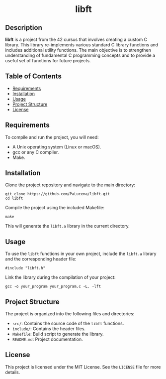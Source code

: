 
<h1 align="center">libft</h1>

<h2>Description</h2>
<p><strong>libft</strong> is a project from the 42 cursus that involves creating a custom C library. This library re-implements various standard C library functions and includes additional utility functions. The main objective is to strengthen understanding of fundamental C programming concepts and to provide a useful set of functions for future projects.</p>

<h2>Table of Contents</h2>
<ul>
	<li><a href="#requirements">Requirements</a></li>
	<li><a href="#installation">Installation</a></li>
	<li><a href="#usage">Usage</a></li>
	<li><a href="#project-structure">Project Structure</a></li>
	<li><a href="#license">License</a></li>
</ul>

<h2 id="requirements">Requirements</h2>
<p>To compile and run the project, you will need:</p>
<ul>
	<li>A Unix operating system (Linux or macOS).</li>
	<li>gcc or any C compiler.</li>
	<li>Make.</li>
</ul>

<h2 id="installation">Installation</h2>
<p>Clone the project repository and navigate to the main directory:</p>
<pre><code>git clone https://github.com/PaLucena/libft.git
cd libft</code></pre>
<p>Compile the project using the included Makefile:</p>
<pre><code>make</code></pre>
<p>This will generate the <code>libft.a</code> library in the current directory.</p>

<h2 id="usage">Usage</h2>
<p>To use the <code>libft</code> functions in your own project, include the <code>libft.a</code> library and the corresponding header file:</p>
<pre><code>#include "libft.h"</code></pre>
<p>Link the library during the compilation of your project:</p>
<pre><code>gcc -o your_program your_program.c -L. -lft</code></pre>

<h2 id="project-structure">Project Structure</h2>
<p>The project is organized into the following files and directories:</p>
<ul>
	<li><code>src/</code>: Contains the source code of the <code>libft</code> functions.</li>
	<li><code>include/</code>: Contains the header files.</li>
	<li><code>Makefile</code>: Build script to generate the library.</li>
	<li><code>README.md</code>: Project documentation.</li>
</ul>

<h2 id="license">License</h2>
<p>This project is licensed under the MIT License. See the <code>LICENSE</code> file for more details.</p>
